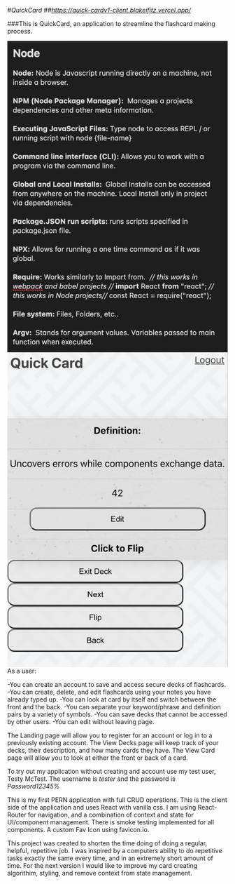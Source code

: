#_QuickCard_
 ##*https://quick-cardv1-client.blakeifitz.vercel.app/*

###This is QuickCard, an application to streamline the flashcard making process.

<img align="left" src="screenshots\notes.png" />
<img align="left" src="screenshots\card.png" />

As a user:

-You can create an account to save and access secure decks of flashcards.
-You can create, delete, and edit flashcards using your notes you have already typed up.
-You can look at card by itself and switch between the front and the back.
-You can separate your keyword/phrase and definition pairs by a variety of symbols.
-You can save decks that cannot be accessed by other users.
-You can edit without leaving page.

The Landing page will allow you to register for an account or log in to a previously existing account.
The View Decks page will keep track of your decks, their description, and how many cards they have.
The View Card page will allow you to look at either the front or back of a card.

To try out my application without creating and account use my test user, Testy McTest.
The username is _tester_ and the password is _Password12345%_


This is my first PERN application with full CRUD operations. This is the client side of the application and uses React with vanilla css. I am using React-Router for navigation, and a combination of context and state for UI/component management. There is smoke testing implemented for all components. A custom Fav Icon using favicon.io.


This project was created to shorten the time doing of doing a regular, helpful, repetitive job. I was inspired by a computers ability to do repetitive tasks exactly the same every time, and in an extremely short amount of time. For the next version I would like to improve my card creating algorithim, styling, and remove context from state management.
